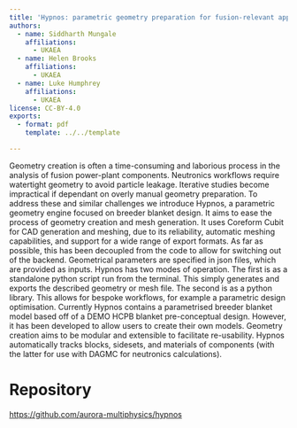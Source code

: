 ```yaml
---
title: 'Hypnos: parametric geometry preparation for fusion-relevant applications'
authors:
  - name: Siddharth Mungale
    affiliations:
      - UKAEA
  - name: Helen Brooks
    affiliations:
      - UKAEA
  - name: Luke Humphrey
    affiliations:
      - UKAEA
license: CC-BY-4.0
exports:
  - format: pdf
    template: ../../template

---
```


Geometry creation is often a time-consuming and laborious process in the analysis of fusion power-plant components. Neutronics workflows require watertight geometry to avoid particle leakage. Iterative studies become impractical if dependant on overly manual geometry preparation. To address these and similar challenges we introduce Hypnos, a parametric geometry engine focused on breeder blanket design. It aims to ease the process of geometry creation and mesh generation. It uses Coreform Cubit for CAD generation and meshing, due to its reliability, automatic meshing capabilities, and support for a wide range of export formats. As far as possible, this has been decoupled from the code to allow for switching out of the backend. Geometrical parameters are specified in json files, which are provided as inputs. Hypnos has two modes of operation. The first is as a standalone python script run from the terminal. This simply generates and exports the described geometry or mesh file. The second is as a python library. This allows for bespoke workflows, for example a parametric design optimisation. Currently Hypnos contains a parametrised breeder blanket model based off of a DEMO HCPB blanket pre-conceptual design. However, it has been developed to allow users to create their own models. Geometry creation aims to be modular and extensible to facilitate re-usability. Hypnos automatically tracks blocks, sidesets, and materials of components (with the latter for use with DAGMC for neutronics calculations).

# Repository
https://github.com/aurora-multiphysics/hypnos

